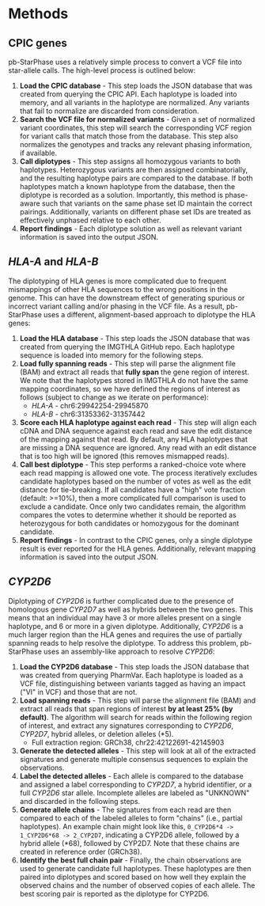 # Methods
## CPIC genes
pb-StarPhase uses a relatively simple process to convert a VCF file into star-allele calls.
The high-level process is outlined below:

1. **Load the CPIC database** - This step loads the JSON database that was created from querying the CPIC API. Each haplotype is loaded into memory, and all variants in the haplotype are normalized. Any variants that fail to normalize are discarded from consideration.
2. **Search the VCF file for normalized variants** - Given a set of normalized variant coordinates, this step will search the corresponding VCF region for variant calls that match those from the database. This step also normalizes the genotypes and tracks any relevant phasing information, if available.
3. **Call diplotypes** - This step assigns all homozygous variants to both haplotypes. Heterozygous variants are then assigned combinatorially, and the resulting haplotype pairs are compared to the database. If both haplotypes match a known haplotype from the database, then the diplotype is recorded as a solution. Importantly, this method is phase-aware such that variants on the same phase set ID maintain the correct pairings. Additionally, variants on different phase set IDs are treated as effectively unphased relative to each other.
4. **Report findings** - Each diplotype solution as well as relevant variant information is saved into the output JSON.

## _HLA-A_ and _HLA-B_
The diplotyping of HLA genes is more complicated due to frequent mismappings of other HLA sequences to the wrong positions in the genome.
This can have the downstream effect of generating spurious or incorrect variant calling and/or phasing in the VCF file.
As a result, pb-StarPhase uses a different, alignment-based approach to diplotype the HLA genes:

1. **Load the HLA database** - This step loads the JSON database that was created from querying the IMGTHLA GitHub repo. Each haplotype sequence is loaded into memory for the following steps. 
2. **Load fully spanning reads** - This step will parse the alignment file (BAM) and extract all reads that **fully span** the gene region of interest. We note that the haplotypes stored in IMGTHLA do not have the same mapping coordinates, so we have defined the regions of interest as follows (subject to change as we iterate on performance):
    * _HLA-A_ - chr6:29942254-29945870
    * _HLA-B_ - chr6:31353362-31357442
3. **Score each HLA haplotype against each read** - This step will align each cDNA and DNA sequence against each read and save the edit distance of the mapping against that read. By default, any HLA haplotypes that are missing a DNA sequence are ignored. Any read with an edit distance that is too high will be ignored (this removes mismapped reads).
4. **Call best diplotype** - This step performs a ranked-choice vote where each read mapping is allowed one vote. The process iteratively excludes candidate haplotypes based on the number of votes as well as the edit distance for tie-breaking. If all candidates have a "high" vote fraction (default: >=10%), then a more complicated full comparison is used to exclude a candidate. Once only two candidates remain, the algorithm compares the votes to determine whether it should be reported as heterozygous for both candidates or homozygous for the dominant candidate.
5. **Report findings** - In contrast to the CPIC genes, only a single diplotype result is ever reported for the HLA genes. Additionally, relevant mapping information is saved into the output JSON.

## _CYP2D6_
Diplotyping of _CYP2D6_ is further complicated due to the presence of homologous gene _CYP2D7_ as well as hybrids between the two genes.
This means that an individual may have 3 or more alleles present on a single haplotype, and 6 or more in a given diplotype.
Additionally, _CYP2D6_ is a much larger region than the HLA genes and requires the use of partially spanning reads to help resolve the diplotype.
To address this problem, pb-StarPhase uses an assembly-like approach to resolve _CYP2D6_:

1. **Load the CYP2D6 database** - This step loads the JSON database that was created from querying PharmVar. Each haplotype is loaded as a VCF file, distinguishing between variants tagged as having an impact ("VI" in VCF) and those that are not.
2. **Load spanning reads** - This step will parse the alignment file (BAM) and extract all reads that span regions of interest **by at least 25% (by default)**. The algorithm will search for reads within the following region of interest, and extract any signatures corresponding to _CYP2D6_, _CYP2D7_, hybrid alleles, or deletion alleles (*5).
    * Full extraction region: GRCh38, chr22:42122691-42145903
3. **Generate the detected alleles** - This step will look at all of the extracted signatures and generate multiple consensus sequences to explain the observations.
4. **Label the detected alleles** - Each allele is compared to the database and assigned a label corresponding to _CYP2D7_, a hybrid identifier, or a full _CYP2D6_ star allele. Incomplete alleles are labeled as "UNKNOWN" and discarded in the following steps.
5. **Generate allele chains** - The signatures from each read are then compared to each of the labeled alleles to form "chains" (i.e., partial haplotypes). An example chain might look like this, `0_CYP2D6*4 -> 1_CYP2D6*68 -> 2_CYP2D7`, indicating a CYP2D6 allele, followed by a hybrid allele (*68), followed by CYP2D7. Note that these chains are created in reference order (GRCh38).
6. **Identify the best full chain pair** - Finally, the chain observations are used to generate candidate full haplotypes. These haplotypes are then paired into diplotypes and scored based on how well they explain the observed chains and the number of observed copies of each allele. The best scoring pair is reported as the diplotype for CYP2D6.
